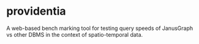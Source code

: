 # providentia
A web-based bench marking tool for testing query speeds of JanusGraph vs other DBMS in the context of spatio-temporal data.
